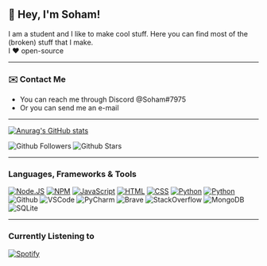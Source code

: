 ## <centre> 👋 Hey, I'm Soham! </centre>
I am a student and I like to make cool stuff. Here you can find most of the (broken) stuff that I make.
<br>
I ❤️ open-source

---
### ✉️ Contact Me
- You can reach me through Discord @Soham#7975
- Or you can send me an e-mail

---

[![Anurag's GitHub stats](https://github-readme-stats.vercel.app/api?username=sohamdoescode&count_private=true&show_icons=true&theme=dark)](https://www.youtube.com/watch?v=dQw4w9WgXcQ)
  
![Github Followers](https://img.shields.io/github/followers/sohamdoescode?style=for-the-badge)
![Github Stars](https://img.shields.io/github/stars/sohamdoescode?style=for-the-badge)

---

### Languages, Frameworks & Tools
[![Node.JS](https://img.shields.io/badge/Node.js-339933?style=for-the-badge&logo=nodedotjs&logoColor=white)](https://nodejs.org)
[![NPM](https://img.shields.io/badge/npm-CB3837?style=for-the-badge&logo=npm&logoColor=white)](https://npmjs.org)
[![JavaScript](https://img.shields.io/badge/JavaScript-F7DF1E?style=for-the-badge&logo=javascript&logoColor=black)](https://javascript.com)
[![HTML](https://img.shields.io/badge/HTML-E34F26?style=for-the-badge&logo=html5&logoColor=white)](https://whatwg.org/multipage)
[![CSS](https://img.shields.io/badge/CSS-1572B6?style=for-the-badge&logo=css3&logoColor=white)](https://w3.org)
[![Python](https://img.shields.io/badge/Python-0000FF?&style=for-the-badge&logo=Python&logoColor=white)](https://python.org)
[![Python](https://img.shields.io/badge/Java-007396?&style=for-the-badge&logo=java&logoColor=white)](https://java.com/en/)
![Github](https://img.shields.io/badge/Github-181717?style=for-the-badge&logo=github&logoColor=white)
![VSCode](https://img.shields.io/badge/Visual_Studio_Code-007ACC?style=for-the-badge&logo=visualstudiocode&logoColor=white)
![PyCharm](https://img.shields.io/badge/PyCharm-000000?style=for-the-badge&logo=pycharm&logoColor=white)
![Brave](https://img.shields.io/badge/Brave-FB542B?style=for-the-badge&logo=brave&logoColor=white)
![StackOverflow](https://img.shields.io/badge/Stack_Overflow-F58025?&style=for-the-badge&logo=stackoverflow&logoColor=white)
![MongoDB](https://img.shields.io/badge/MongoDB-47A248?&style=for-the-badge&logo=mongodb&logoColor=white)
![SQLite](https://img.shields.io/badge/SQLite-003B57?&style=for-the-badge&logo=sqlite&logoColor=white)

---

### Currently Listening to

[![Spotify](https://novatorem-kyzbk7wxl-bardiesel.vercel.app/api/spotify)](https://open.spotify.com/user/e4ej7nckfnymdmmgx6ibzdo0h)

